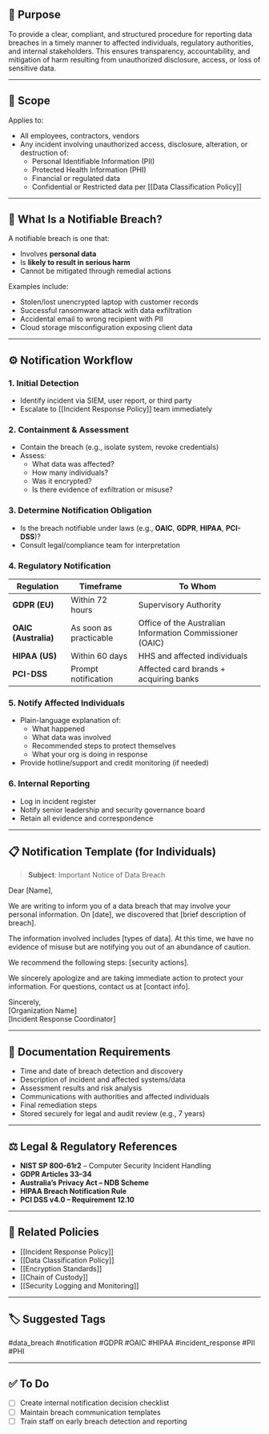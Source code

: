 ## 🎯 Purpose

To provide a clear, compliant, and structured procedure for reporting data breaches in a timely manner to affected individuals, regulatory authorities, and internal stakeholders. This ensures transparency, accountability, and mitigation of harm resulting from unauthorized disclosure, access, or loss of sensitive data.

---

## 🧱 Scope

Applies to:
- All employees, contractors, vendors
- Any incident involving unauthorized access, disclosure, alteration, or destruction of:
  - Personal Identifiable Information (PII)
  - Protected Health Information (PHI)
  - Financial or regulated data
  - Confidential or Restricted data per [[Data Classification Policy]]

---

## 🚨 What Is a Notifiable Breach?

A notifiable breach is one that:
- Involves **personal data**
- Is **likely to result in serious harm**
- Cannot be mitigated through remedial actions

Examples include:
- Stolen/lost unencrypted laptop with customer records
- Successful ransomware attack with data exfiltration
- Accidental email to wrong recipient with PII
- Cloud storage misconfiguration exposing client data

---

## ⚙️ Notification Workflow

### 1. **Initial Detection**
- Identify incident via SIEM, user report, or third party
- Escalate to [[Incident Response Policy]] team immediately

### 2. **Containment & Assessment**
- Contain the breach (e.g., isolate system, revoke credentials)
- Assess:
  - What data was affected?
  - How many individuals?
  - Was it encrypted?
  - Is there evidence of exfiltration or misuse?

### 3. **Determine Notification Obligation**
- Is the breach notifiable under laws (e.g., **OAIC**, **GDPR**, **HIPAA**, **PCI-DSS**)?
- Consult legal/compliance team for interpretation

### 4. **Regulatory Notification**
| Regulation        | Timeframe                    | To Whom                                  |
|------------------|------------------------------|-------------------------------------------|
| **GDPR (EU)**     | Within 72 hours              | Supervisory Authority                     |
| **OAIC (Australia)** | As soon as practicable       | Office of the Australian Information Commissioner (OAIC) |
| **HIPAA (US)**    | Within 60 days               | HHS and affected individuals              |
| **PCI-DSS**       | Prompt notification          | Affected card brands + acquiring banks    |

### 5. **Notify Affected Individuals**
- Plain-language explanation of:
  - What happened
  - What data was involved
  - Recommended steps to protect themselves
  - What your org is doing in response
- Provide hotline/support and credit monitoring (if needed)

### 6. **Internal Reporting**
- Log in incident register
- Notify senior leadership and security governance board
- Retain all evidence and correspondence

---

## 📋 Notification Template (for Individuals)

> **Subject**: Important Notice of Data Breach

Dear [Name],

We are writing to inform you of a data breach that may involve your personal information. On [date], we discovered that [brief description of breach].

The information involved includes [types of data]. At this time, we have no evidence of misuse but are notifying you out of an abundance of caution.

We recommend the following steps: [security actions].

We sincerely apologize and are taking immediate action to protect your information. For questions, contact us at [contact info].

Sincerely,  
[Organization Name]  
[Incident Response Coordinator]

---

## 📑 Documentation Requirements

- Time and date of breach detection and discovery
- Description of incident and affected systems/data
- Assessment results and risk analysis
- Communications with authorities and affected individuals
- Final remediation steps
- Stored securely for legal and audit review (e.g., 7 years)

---

## ⚖️ Legal & Regulatory References

- **NIST SP 800-61r2** – Computer Security Incident Handling
- **GDPR Articles 33–34**
- **Australia’s Privacy Act – NDB Scheme**
- **HIPAA Breach Notification Rule**
- **PCI DSS v4.0 – Requirement 12.10**

---

## 🔗 Related Policies

- [[Incident Response Policy]]
- [[Data Classification Policy]]
- [[Encryption Standards]]
- [[Chain of Custody]]
- [[Security Logging and Monitoring]]

---

## 🏷 Suggested Tags

#data_breach #notification #GDPR #OAIC #HIPAA #incident_response #PII #PHI

---

## ✅ To Do

- [ ] Create internal notification decision checklist
- [ ] Maintain breach communication templates
- [ ] Train staff on early breach detection and reporting
